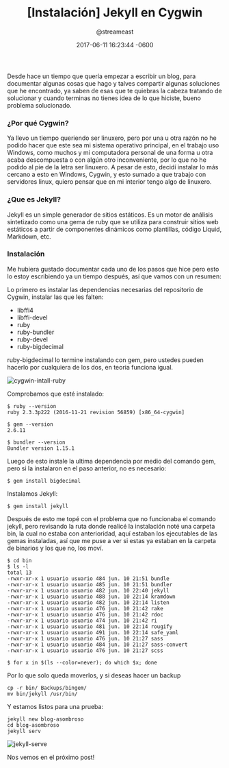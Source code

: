 ﻿---
layout: post
title:  "[Instalación] Jekyll en Cygwin"
date:   2017-06-11 16:23:44 -0600
author: "@streameast"
categories: jekyll cygwin
---

Desde hace un tiempo que quería empezar a escribir un blog, para documentar
algunas cosas que hago y talves compartir algunas soluciones que he encontrado,
ya saben de esas que te quiebras la cabeza tratando de solucionar y cuando 
terminas no tienes idea de lo que hiciste, bueno problema solucionado.

### ¿Por qué Cygwin?

Ya llevo un tiempo queriendo ser linuxero, pero por una u otra razón no
he podido hacer que este sea mi sistema operativo principal, en el trabajo
uso Windows, como muchos y mi computadora personal de una forma u otra
acaba descompuesta o con algún otro inconveniente, por lo que no he podido
al pie de la letra ser linuxero. A pesar de esto, decidí instalar lo más 
cercano a esto en Windows, Cygwin, y esto sumado a que trabajo con servidores
linux, quiero pensar que en mi interior tengo algo de linuxero.

### ¿Que es Jekyll?

Jekyll es un simple generador de sitios estáticos. Es un motor de análisis 
sintetizado como una gema de ruby que se utiliza para construir sitios web
estáticos a partir de componentes dinámicos como plantillas, código Liquid,
Markdown, etc.

### Instalación

Me hubiera gustado documentar cada uno de los pasos que hice pero esto lo 
estoy escribiendo ya un tiempo después, así que vamos con un resumen:

Lo primero es instalar las dependencias necesarias del repositorio de Cygwin,
instalar las que les falten:

* libffi4 
* libffi-devel
* ruby
* ruby-bundler
* ruby-devel
* ruby-bigdecimal

ruby-bigdecimal lo termine instalando con gem, pero ustedes pueden hacerlo por 
cualquiera de los dos, en teoria funciona igual.

![cygwin-intall-ruby](https://image.ibb.co/j1gbDF/cygwin_intall_ruby.png)

Comprobamos que esté instalado:

```
$ ruby --version
ruby 2.3.3p222 (2016-11-21 revision 56859) [x86_64-cygwin]

$ gem --version
2.6.11

$ bundler --version
Bundler version 1.15.1
```

Luego de esto instale la ultima dependencia por medio del comando gem, pero si
la instalaron en el paso anterior, no es necesario:

`$ gem install bigdecimal`

Instalamos Jekyll:

`$ gem install jekyll`

Después de esto me topé con el problema que no funcionaba el comando jekyll,
pero revisando la ruta donde realicé la instalación noté una carpeta bin, la
cual no estaba con anterioridad, aquí estaban los ejecutables de las gemas
instaladas, así que me puse a ver si estas ya estaban en la carpeta de 
binarios y los que no, los moví.

```
$ cd bin
$ ls -l
total 13
-rwxr-xr-x 1 usuario usuario 484 jun. 10 21:51 bundle
-rwxr-xr-x 1 usuario usuario 485 jun. 10 21:51 bundler
-rwxr-xr-x 1 usuario usuario 482 jun. 10 22:40 jekyll
-rwxr-xr-x 1 usuario usuario 488 jun. 10 22:14 kramdown
-rwxr-xr-x 1 usuario usuario 482 jun. 10 22:14 listen
-rwxr-xr-x 1 usuario usuario 476 jun. 10 21:42 rake
-rwxr-xr-x 1 usuario usuario 476 jun. 10 21:42 rdoc
-rwxr-xr-x 1 usuario usuario 474 jun. 10 21:42 ri
-rwxr-xr-x 1 usuario usuario 481 jun. 10 22:14 rougify
-rwxr-xr-x 1 usuario usuario 491 jun. 10 22:14 safe_yaml
-rwxr-xr-x 1 usuario usuario 476 jun. 10 21:27 sass
-rwxr-xr-x 1 usuario usuario 484 jun. 10 21:27 sass-convert
-rwxr-xr-x 1 usuario usuario 476 jun. 10 21:27 scss

$ for x in $(ls --color=never); do which $x; done
```

Por lo que solo queda moverlos, y si deseas hacer un backup

```
cp -r bin/ Backups/bingem/
mv bin/jekyll /usr/bin/
```

Y estamos listos para una prueba:

```
jekyll new blog-asombroso
cd blog-asombroso
jekyll serv
```

![jekyll-serve](https://image.ibb.co/b33Cna/jekyll_serve.png)

Nos vemos en el próximo post!
